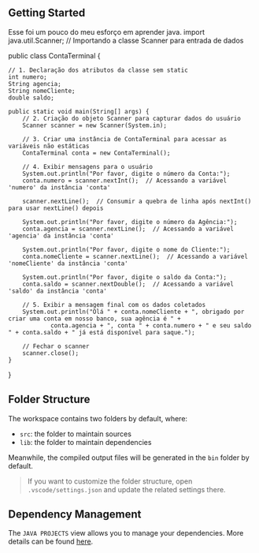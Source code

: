 ## Getting Started

Esse foi um pouco do meu esforço em aprender java.
import java.util.Scanner;  // Importando a classe Scanner para entrada de dados

public class ContaTerminal {

    // 1. Declaração dos atributos da classe sem static
    int numero;
    String agencia;
    String nomeCliente;
    double saldo;

    public static void main(String[] args) {
        // 2. Criação do objeto Scanner para capturar dados do usuário
        Scanner scanner = new Scanner(System.in);

        // 3. Criar uma instância de ContaTerminal para acessar as variáveis não estáticas
        ContaTerminal conta = new ContaTerminal();

        // 4. Exibir mensagens para o usuário
        System.out.println("Por favor, digite o número da Conta:");
        conta.numero = scanner.nextInt();  // Acessando a variável 'numero' da instância 'conta'

        scanner.nextLine();  // Consumir a quebra de linha após nextInt() para usar nextLine() depois

        System.out.println("Por favor, digite o número da Agência:");
        conta.agencia = scanner.nextLine();  // Acessando a variável 'agencia' da instância 'conta'

        System.out.println("Por favor, digite o nome do Cliente:");
        conta.nomeCliente = scanner.nextLine();  // Acessando a variável 'nomeCliente' da instância 'conta'

        System.out.println("Por favor, digite o saldo da Conta:");
        conta.saldo = scanner.nextDouble();  // Acessando a variável 'saldo' da instância 'conta'

        // 5. Exibir a mensagem final com os dados coletados
        System.out.println("Olá " + conta.nomeCliente + ", obrigado por criar uma conta em nosso banco, sua agência é " +
                conta.agencia + ", conta " + conta.numero + " e seu saldo " + conta.saldo + " já está disponível para saque.");

        // Fechar o scanner
        scanner.close();  
    }
}

## Folder Structure

The workspace contains two folders by default, where:

- `src`: the folder to maintain sources
- `lib`: the folder to maintain dependencies

Meanwhile, the compiled output files will be generated in the `bin` folder by default.

> If you want to customize the folder structure, open `.vscode/settings.json` and update the related settings there.

## Dependency Management

The `JAVA PROJECTS` view allows you to manage your dependencies. More details can be found [here](https://github.com/microsoft/vscode-java-dependency#manage-dependencies).
